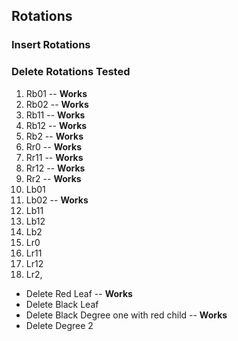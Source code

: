 ## Rotations

### Insert Rotations


### Delete Rotations Tested
1. Rb01 -- **Works**
2. Rb02 -- **Works**
3. Rb11 -- **Works**
4. Rb12 -- **Works**
5. Rb2 -- **Works**
7. Rr0 -- **Works**
8. Rr11 -- **Works**
9. Rr12 -- **Works**
10. Rr2 -- **Works**
1. Lb01
2. Lb02 -- **Works**
3. Lb11
4. Lb12
5. Lb2
7. Lr0
8. Lr11
9. Lr12
10. Lr2,

* Delete Red Leaf -- **Works**
* Delete Black Leaf
* Delete Black Degree one with red child -- **Works**
* Delete Degree 2


